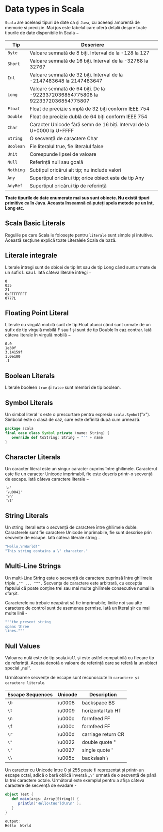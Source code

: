 # Data types in Scala

`Scala` are aceleași tipuri de date ca și `Java`, cu aceeași amprentă de memorie și precizie. Mai jos este tabelul care oferă detalii despre toate tipurile de date disponibile în Scala −

| Tip     | Descriere                                                   |
|---------|-------------------------------------------------------------|
| `Byte`    | Valoare semnată de 8 biți. Interval de la -128 la 127       |
| `Short`   | Valoare semnată de 16 biți. Interval de la -32768 la 32767  |
| `Int`     | Valoare semnată de 32 biți. Interval de la -2147483648 la 2147483647 |
| `Long`    | Valoare semnată de 64 biți. De la -9223372036854775808 la 9223372036854775807 |
| `Float`   | Float de precizie simplă de 32 biți conform IEEE 754        |
| `Double`  | Float de precizie dublă de 64 biți conform IEEE 754         |
| `Char`    | Caracter Unicode fără semn de 16 biți. Interval de la U+0000 la U+FFFF |
| `String`  | O secvență de caractere Char                                |
| `Boolean` | Fie literalul true, fie literalul false                     |
| `Unit`    | Corespunde lipsei de valoare                                |
| `Null`    | Referință null sau goală                                    |
| `Nothing` | Subtipul oricărui alt tip; nu include valori                |
| `Any`     | Supertipul oricărui tip; orice obiect este de tip Any       |
| `AnyRef`  | Supertipul oricărui tip de referință                        |


**Toate tipurile de date enumerate mai sus sunt obiecte. Nu există tipuri primitive ca în Java. Aceasta înseamnă că puteți apela metode pe un Int, Long etc.**

## Scala Basic Literals
Regulile pe care Scala le folosește pentru `literale` sunt simple și intuitive. Această secțiune explică toate Literalele Scala de bază.

## Literale integrale
Literale întregi sunt de obicei de tip Int sau de tip Long când sunt urmate de un sufix L sau l. Iată câteva literale întregi −

```
0
035
21 
0xFFFFFFFF 
0777L
```

## Floating Point Literal
Literale cu virgulă mobilă sunt de tip Float atunci când sunt urmate de un sufix de tip virgulă mobilă F sau f și sunt de tip Double în caz contrar. Iată câteva literale în virgulă mobilă −

```
0.0 
1e30f 
3.14159f 
1.0e100
.1
```

## Boolean Literals
Literale booleen `true` și `false` sunt membri de tip boolean.

## Symbol Literals
Un simbol literal 'x este o prescurtare pentru expresia `scala.Symbol`("x"). Simbolul este o clasă de caz, care este definită după cum urmează.

```scala
package scala
final case class Symbol private (name: String) {
   override def toString: String = "'" + name
}
```


## Character Literals
Un caracter literal este un singur caracter cuprins între ghilimele. Caracterul este fie un caracter Unicode imprimabil, fie este descris printr-o secvență de escape. Iată câteva caractere literale −

```
'a' 
'\u0041'
'\n'
'\t'
```

## String Literals

Un string literal este o secvență de caractere între ghilimele duble. Caracterele sunt fie caractere Unicode imprimabile, fie sunt descrise prin secvențe de escape. Iată câteva literale string −

```scala
"Hello,\nWorld!"
"This string contains a \" character."
```

## Multi-Line Strings

Un multi-Line String este o secvență de caractere cuprinsă între ghilimele triple `„"" ... """.` Secvența de caractere este arbitrară, cu excepția faptului că poate conține trei sau mai multe ghilimele consecutive numai la sfârșit.

Caracterele nu trebuie neapărat să fie imprimabile; liniile noi sau alte caractere de control sunt de asemenea permise. Iată un literal șir cu mai multe linii -

```scala
"""the present string
spans three
lines."""
```

## Null Values

Valoarea nulă este de tip scala.`Null` și este astfel compatibilă cu fiecare tip de referință. Acesta denotă o valoare de referință care se referă la un obiect special „nul”.

Următoarele secvențe de escape sunt recunoscute în `caractere și caractere literale`.

| Escape Sequences | Unicode | Description         |
|------------------|---------|---------------------|
| `\b`               | \u0008  | backspace BS        |
| `\t`               | \u0009  | horizontal tab HT   |
| `\n`               | \u000c  | formfeed FF         |
| `\f`               | \u000c  | formfeed FF         |
| `\r`               | \u000d  | carriage return CR  |
| `\"`               | \u0022  | double quote "      |
| `\'`               | \u0027  | single quote '      |
| `\\`               | \u005c  | backslash \         |


Un caracter cu Unicode între 0 și 255 poate fi reprezentat și printr-un escape octal, adică o bară oblică inversă `„\”` urmată de o secvență de până la trei caractere octale. Următorul este exemplul pentru a afișa câteva caractere de secvență de evadare -

```scala
object Test {
   def main(args: Array[String]) {
      println("Hello\tWorld\n\n" );
   }
} 

output:
Hello  World
```